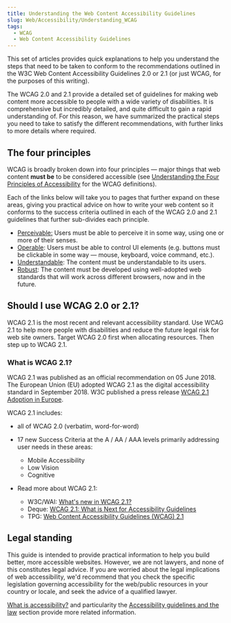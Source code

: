 ```yaml
---
title: Understanding the Web Content Accessibility Guidelines
slug: Web/Accessibility/Understanding_WCAG
tags:
  - WCAG
  - Web Content Accessibility Guidelines
---
```

This set of articles provides quick explanations to help you understand the steps that need to be taken to conform to the recommendations outlined in the W3C Web Content Accessibility Guidelines 2.0 or 2.1 (or just WCAG, for the purposes of this writing).

The WCAG 2.0 and 2.1 provide a detailed set of guidelines for making web content more accessible to people with a wide variety of disabilities. It is comprehensive but incredibly detailed, and quite difficult to gain a rapid understanding of. For this reason, we have summarized the practical steps you need to take to satisfy the different recommendations, with further links to more details where required.

## The four principles

WCAG is broadly broken down into four principles — major things that web content **must be** to be considered accessible (see [Understanding the Four Principles of Accessibility](https://www.w3.org/TR/UNDERSTANDING-WCAG20/intro.html#introduction-fourprincs-head) for the WCAG definitions).

Each of the links below will take you to pages that further expand on these areas, giving you practical advice on how to write your web content so it conforms to the success criteria outlined in each of the WCAG 2.0 and 2.1 guidelines that further sub-divides each principle.

- [Perceivable:](/en-US/docs/Web/Accessibility/Understanding_WCAG/Perceivable) Users must be able to perceive it in some way, using one or more of their senses.
- [Operable](/en-US/docs/Web/Accessibility/Understanding_WCAG/Operable): Users must be able to control UI elements (e.g. buttons must be clickable in some way — mouse, keyboard, voice command, etc.).
- [Understandable](/en-US/docs/Web/Accessibility/Understanding_WCAG/Understandable): The content must be understandable to its users.
- [Robust](/en-US/docs/Web/Accessibility/Understanding_WCAG/Robust): The content must be developed using well-adopted web standards that will work across different browsers, now and in the future.

## Should I use WCAG 2.0 or 2.1?

WCAG 2.1 is the most recent and relevant accessibility standard. Use WCAG 2.1 to help more people with disabilities and reduce the future legal risk for web site owners. Target WCAG 2.0 first when allocating resources. Then step up to WCAG 2.1.

### What is WCAG 2.1?

WCAG 2.1 was published as an official recommendation on 05 June 2018. The European Union (EU) adopted WCAG 2.1 as the digital accessibility standard in September 2018. W3C published a press release [WCAG 2.1 Adoption in Europe](https://www.w3.org/blog/2018/09/wcag-2-1-adoption-in-europe/).

WCAG 2.1 includes:

- all of WCAG 2.0 (verbatim, word-for-word)
- 17 new Success Criteria at the A / AA / AAA levels primarily addressing user needs in these areas:

  - Mobile Accessibility
  - Low Vision
  - Cognitive

- Read more about WCAG 2.1:

  - W3C/WAI: [What's new in WCAG 2.1?](https://www.w3.org/WAI/standards-guidelines/wcag/new-in-21/)
  - Deque: [WCAG 2.1: What is Next for Accessibility Guidelines](https://www.deque.com/blog/wcag-2-1-what-is-next-for-accessibility-guidelines/)
  - TPG: [Web Content Accessibility Guidelines (WCAG) 2.1](https://developer.paciellogroup.com/blog/2018/06/web-content-accessibility-guidelines-wcag-2-1/)

## Legal standing

This guide is intended to provide practical information to help you build better, more accessible websites. However, we are not lawyers, and none of this constitutes legal advice. If you are worried about the legal implications of web accessibility, we'd recommend that you check the specific legislation governing accessibility for the web/public resources in your country or locale, and seek the advice of a qualified lawyer.

[What is accessibility?](/en-US/docs/Learn/Accessibility/What_is_accessibility) and particularity the [Accessibility guidelines and the law](/en-US/docs/Learn/Accessibility/What_is_accessibility#accessibility_guidelines_and_the_law) section provide more related information.
